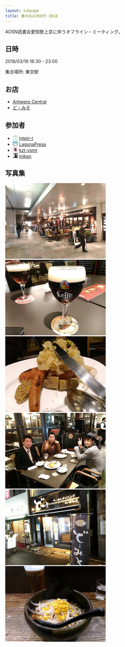 ```yaml
---
layout: subpage
title: 春の丸の内OFF 2018
---
```


AOSN読書会愛知勢上京に伴うオフライン・ミーティング。

## 日時

2018/03/19 18:30 - 23:00

集合場所: 東京駅

## お店

* [Antwerp Central](https://ja.foursquare.com/v/4b05879ff964a520099d22e3)
* [ど・みそ](https://ja.foursquare.com/v/4b56f94af964a520502128e3)

## 参加者

* [![](/images/users/intptr-t_16.png "intptr-t")](https://github.com/intptr-t) [intptr-t](https://github.com/intptr-t)
* [![](/images/users/LagunaPresa_16.png "LagunaPresa")](https://github.com/LagunaPresa) [LagunaPresa](https://github.com/LagunaPresa)
* [![](/images/users/kzt-ysmr_16.png "kzt-ysmr")](https://github.com/kzt-ysmr) [kzt-ysmr](https://github.com/kzt-ysmr)
* [![](/images/users/mikan_16.png "mikan")](https://github.com/mikan) [mikan](https://github.com/mikan)

## 写真集

![](/photo/20180316_1851.jpg "会場")
![](/photo/20180316_1915.jpg "🍻")
![](/photo/20180316_1938.jpg "ソーセージ＋ザワークラウト")
![](/photo/20180316_2048.jpg "ピース")
![](/photo/20180316_2128.jpg "みそラーメンやさん")
![](/photo/20180316_2142.jpg "みそラーメン＋ビール")
